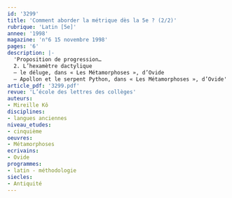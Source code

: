 ```yaml
---
id: '3299'
title: 'Comment aborder la métrique dès la 5e ? (2/2)'
rubrique: 'Latin [5e]'
annee: '1998'
magazine: 'n°6 15 novembre 1998'
pages: '6'
description: |-
  'Proposition de progression…
  2. L’hexamètre dactylique
  – le déluge, dans « Les Métamorphoses », d’Ovide
  – Apollon et le serpent Python, dans « Les Métamorphoses », d’Ovide'
article_pdf: '3299.pdf'
revue: 'L’école des lettres des collèges'
auteurs:
- Mireille Kô
disciplines:
- langues anciennes
niveau_etudes:
- cinquième
oeuvres:
- Métamorphoses
ecrivains:
- Ovide
programmes:
- latin - méthodologie
siecles:
- Antiquité
---
```

